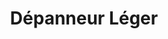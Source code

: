 ---
title: "Dépanneur Léger"
url: /township-of-alfred-and-plantagenet/depanneur-leger/
shop: Lebensmittel
---